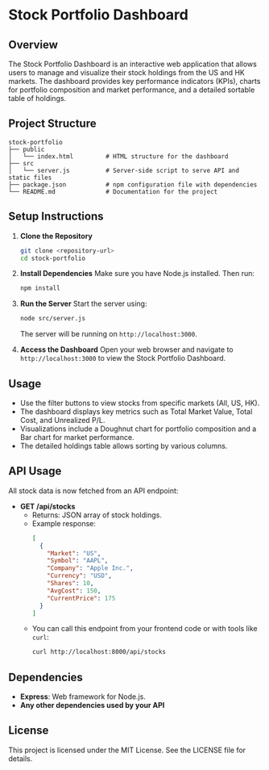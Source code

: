 # Stock Portfolio Dashboard

## Overview
The Stock Portfolio Dashboard is an interactive web application that allows users to manage and visualize their stock holdings from the US and HK markets. The dashboard provides key performance indicators (KPIs), charts for portfolio composition and market performance, and a detailed sortable table of holdings.

## Project Structure
```
stock-portfolio
├── public
│   └── index.html         # HTML structure for the dashboard
├── src
│   └── server.js          # Server-side script to serve API and static files
├── package.json           # npm configuration file with dependencies
└── README.md              # Documentation for the project
```

## Setup Instructions

1. **Clone the Repository**
   ```bash
   git clone <repository-url>
   cd stock-portfolio
   ```

2. **Install Dependencies**
   Make sure you have Node.js installed. Then run:
   ```bash
   npm install
   ```

3. **Run the Server**
   Start the server using:
   ```bash
   node src/server.js
   ```
   The server will be running on `http://localhost:3000`.

4. **Access the Dashboard**
   Open your web browser and navigate to `http://localhost:3000` to view the Stock Portfolio Dashboard.

## Usage
- Use the filter buttons to view stocks from specific markets (All, US, HK).
- The dashboard displays key metrics such as Total Market Value, Total Cost, and Unrealized P/L.
- Visualizations include a Doughnut chart for portfolio composition and a Bar chart for market performance.
- The detailed holdings table allows sorting by various columns.

## API Usage

All stock data is now fetched from an API endpoint:

- **GET /api/stocks**
  - Returns: JSON array of stock holdings.
  - Example response:
    ```json
    [
      {
        "Market": "US",
        "Symbol": "AAPL",
        "Company": "Apple Inc.",
        "Currency": "USD",
        "Shares": 10,
        "AvgCost": 150,
        "CurrentPrice": 175
      }
    ]
    ```
  - You can call this endpoint from your frontend code or with tools like `curl`:
    ```bash
    curl http://localhost:8000/api/stocks
    ```

## Dependencies
- **Express**: Web framework for Node.js.
- **Any other dependencies used by your API**

## License
This project is licensed under the MIT License. See the LICENSE file for details.